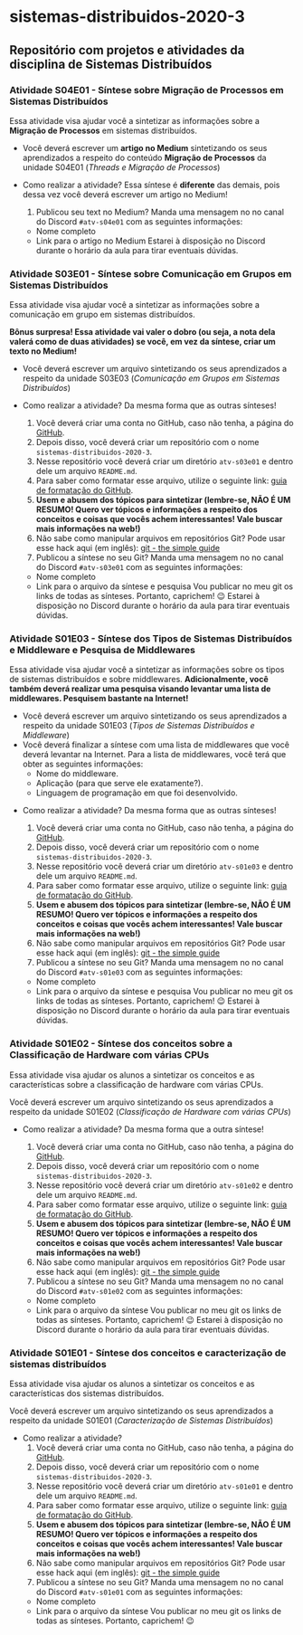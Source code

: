 # sistemas-distribuidos-2020-3

## Repositório com projetos e atividades da disciplina de Sistemas Distribuídos

### Atividade S04E01 - Síntese sobre Migração de Processos em Sistemas Distribuídos

Essa atividade visa ajudar você a sintetizar as informações sobre a **Migração de Processos** em sistemas distribuídos.

* Você deverá escrever um **artigo no Medium** sintetizando os seus aprendizados a respeito do conteúdo **Migração de Processos** da unidade S04E01 (*Threads e Migração de Processos*)

- Como realizar a atividade?
  Essa síntese é **diferente** das demais, pois dessa vez você deverá escrever um artigo no Medium!
  
  1. Publicou seu text no Medium? Manda uma mensagem no no canal do Discord `#atv-s04e01` com as seguintes informações:
    - Nome completo
    - Link para o artigo no Medium
  Estarei à disposição no Discord durante o horário da aula para tirar eventuais dúvidas.


### Atividade S03E01 - Síntese sobre Comunicação em Grupos em Sistemas Distribuídos

Essa atividade visa ajudar você a sintetizar as informações sobre a comunicação em grupo em sistemas distribuídos.

**Bônus surpresa! Essa atividade vai valer o dobro (ou seja, a nota dela valerá como de duas atividades) se você, em vez da síntese, criar um texto no Medium!**

* Você deverá escrever um arquivo sintetizando os seus aprendizados a respeito da unidade S03E03 (*Comunicação em Grupos em Sistemas Distribuídos*)

- Como realizar a atividade?
  Da mesma forma que as outras sínteses!
  
  1. Você deverá criar uma conta no GitHub, caso não tenha, a página do [GitHub](https://github.com/).
  2. Depois disso, você deverá criar um repositório com o nome `sistemas-distribuidos-2020-3`.
  3. Nesse repositório você deverá criar um diretório `atv-s03e01` e dentro dele um arquivo `README.md`.
  4. Para saber como formatar esse arquivo, utilize o seguinte link: [guia de formatação do GitHub](https://help.github.com/pt/github/writing-on-github/basic-writing-and-formatting-syntax).
  5. **Usem e abusem dos tópicos para sintetizar (lembre-se, NÃO É UM RESUMO! Quero ver tópicos e informações a respeito dos conceitos e coisas que vocês achem interessantes! Vale buscar mais informações na web!)**
  6. Não sabe como manipular arquivos em repositórios Git? Pode usar esse hack aqui (em inglês): [git - the simple guide](https://rogerdudler.github.io/git-guide/)
  7. Publicou a síntese no seu Git? Manda uma mensagem no no canal do Discord `#atv-s03e01` com as seguintes informações:
    - Nome completo
    - Link para o arquivo da síntese e pesquisa
  Vou publicar no meu git os links de todas as sínteses. Portanto, caprichem! 😉
  Estarei à disposição no Discord durante o horário da aula para tirar eventuais dúvidas.

### Atividade S01E03 - Síntese dos Tipos de Sistemas Distribuídos e Middleware e Pesquisa de Middlewares

Essa atividade visa ajudar você a sintetizar as informações sobre os tipos de sistemas distribuídos e sobre middlewares. **Adicionalmente, você também deverá realizar uma pesquisa visando levantar uma lista de middlewares. Pesquisem bastante na Internet!**

* Você deverá escrever um arquivo sintetizando os seus aprendizados a respeito da unidade S01E03 (*Tipos de Sistemas Distribuídos e Middleware*)
* Você deverá finalizar a síntese com uma lista de middlewares que você deverá levantar na Internet. Para a lista de middlewares, você terá que obter as seguintes informações:
  - Nome do middleware.
  - Aplicação (para que serve ele exatamente?).
  - Linguagem de programação em que foi desenvolvido.

- Como realizar a atividade?
  Da mesma forma que as outras sínteses!
  
  1. Você deverá criar uma conta no GitHub, caso não tenha, a página do [GitHub](https://github.com/).
  2. Depois disso, você deverá criar um repositório com o nome `sistemas-distribuidos-2020-3`.
  3. Nesse repositório você deverá criar um diretório `atv-s01e03` e dentro dele um arquivo `README.md`.
  4. Para saber como formatar esse arquivo, utilize o seguinte link: [guia de formatação do GitHub](https://help.github.com/pt/github/writing-on-github/basic-writing-and-formatting-syntax).
  5. **Usem e abusem dos tópicos para sintetizar (lembre-se, NÃO É UM RESUMO! Quero ver tópicos e informações a respeito dos conceitos e coisas que vocês achem interessantes! Vale buscar mais informações na web!)**
  6. Não sabe como manipular arquivos em repositórios Git? Pode usar esse hack aqui (em inglês): [git - the simple guide](https://rogerdudler.github.io/git-guide/)
  7. Publicou a síntese no seu Git? Manda uma mensagem no no canal do Discord `#atv-s01e03` com as seguintes informações:
    - Nome completo
    - Link para o arquivo da síntese e pesquisa
  Vou publicar no meu git os links de todas as sínteses. Portanto, caprichem! 😉
  Estarei à disposição no Discord durante o horário da aula para tirar eventuais dúvidas.

### Atividade S01E02 - Síntese dos conceitos sobre a Classificação de Hardware com várias CPUs

Essa atividade visa ajudar os alunos a sintetizar os conceitos e as características sobre a classificação de hardware com várias CPUs.

Você deverá escrever um arquivo sintetizando os seus aprendizados a respeito da unidade S01E02 (*Classificação de Hardware com várias CPUs*)

- Como realizar a atividade?
  Da mesma forma que a outra síntese!
  
  1. Você deverá criar uma conta no GitHub, caso não tenha, a página do [GitHub](https://github.com/).
  2. Depois disso, você deverá criar um repositório com o nome `sistemas-distribuidos-2020-3`.
  3. Nesse repositório você deverá criar um diretório `atv-s01e02` e dentro dele um arquivo `README.md`.
  4. Para saber como formatar esse arquivo, utilize o seguinte link: [guia de formatação do GitHub](https://help.github.com/pt/github/writing-on-github/basic-writing-and-formatting-syntax).
  5. **Usem e abusem dos tópicos para sintetizar (lembre-se, NÃO É UM RESUMO! Quero ver tópicos e informações a respeito dos conceitos e coisas que vocês achem interessantes! Vale buscar mais informações na web!)**
  6. Não sabe como manipular arquivos em repositórios Git? Pode usar esse hack aqui (em inglês): [git - the simple guide](https://rogerdudler.github.io/git-guide/)
  7. Publicou a síntese no seu Git? Manda uma mensagem no no canal do Discord `#atv-s01e02` com as seguintes informações:
    - Nome completo
    - Link para o arquivo da síntese
  Vou publicar no meu git os links de todas as sínteses. Portanto, caprichem! 😉
  Estarei à disposição no Discord durante o horário da aula para tirar eventuais dúvidas.


### Atividade S01E01 - Síntese dos conceitos e caracterização de sistemas distribuídos

Essa atividade visa ajudar os alunos a sintetizar os conceitos e as características dos sistemas distribuídos.

Você deverá escrever um arquivo sintetizando os seus aprendizados a respeito da unidade S01E01 (*Caracterização de Sistemas Distribuídos*)

- Como realizar a atividade?
  1. Você deverá criar uma conta no GitHub, caso não tenha, a página do [GitHub](https://github.com/).
  2. Depois disso, você deverá criar um repositório com o nome `sistemas-distribuidos-2020-3`.
  3. Nesse repositório você deverá criar um diretório `atv-s01e01` e dentro dele um arquivo `README.md`.
  4. Para saber como formatar esse arquivo, utilize o seguinte link: [guia de formatação do GitHub](https://help.github.com/pt/github/writing-on-github/basic-writing-and-formatting-syntax).
  5. **Usem e abusem dos tópicos para sintetizar (lembre-se, NÃO É UM RESUMO! Quero ver tópicos e informações a respeito dos conceitos e coisas que vocês achem interessantes! Vale buscar mais informações na web!)**
  6. Não sabe como manipular arquivos em repositórios Git? Pode usar esse hack aqui (em inglês): [git - the simple guide](https://rogerdudler.github.io/git-guide/)
  7. Publicou a síntese no seu Git? Manda uma mensagem no no canal do Discord `#atv-s01e01` com as seguintes informações:
    - Nome completo
    - Link para o arquivo da síntese
  Vou publicar no meu git os links de todas as sínteses. Portanto, caprichem! 😉
